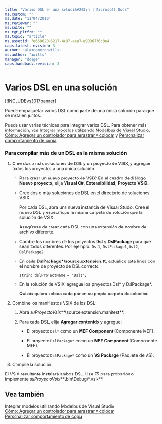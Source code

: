 ```yaml
---
title: "Varios DSL en una soluci&#243;n | Microsoft Docs"
ms.custom: ""
ms.date: "11/04/2016"
ms.reviewer: ""
ms.suite: ""
ms.tgt_pltfrm: ""
ms.topic: "article"
ms.assetid: 7e668620-6217-4e87-aea7-e9036776c8e4
caps.latest.revision: 3
author: "alancameronwills"
ms.author: "awills"
manager: "douge"
caps.handback.revision: 3
---
```

# Varios DSL en una soluci&#243;n
[!INCLUDE[vs2017banner](../code-quality/includes/vs2017banner.md)]

Puede empaquetar varios DSL como parte de una única solución para que se instalen juntos.  
  
 Puede usar varias técnicas para integrar varios DSL.  Para obtener más información, vea [Integrar modelos utilizando Modelbus de Visual Studio](../modeling/integrating-models-by-using-visual-studio-modelbus.md), [Cómo: Agregar un controlador para arrastrar y colocar](../modeling/how-to-add-a-drag-and-drop-handler.md) y [Personalizar comportamiento de copia](../modeling/customizing-copy-behavior.md).  
  
### Para compilar más de un DSL en la misma solución  
  
1.  Cree dos o más soluciones de DSL y un proyecto de VSIX, y agregue todos los proyectos a una única solución.  
  
    -   Para crear un nuevo proyecto de VSIX: En el cuadro de diálogo **Nuevo proyecto**, elija **Visual C\#**, **Extensibilidad**, **Proyecto VSIX**.  
  
    -   Cree dos o más soluciones de DSL en el directorio de soluciones VSIX.  
  
         Por cada DSL, abra una nueva instancia de Visual Studio.  Cree el nuevo DSL y especifique la misma carpeta de solución que la solución de VSIX.  
  
         Asegúrese de crear cada DSL con una extensión de nombre de archivo diferente.  
  
    -   Cambie los nombres de los proyectos **Dsl** y **DslPackage** para que sean todos diferentes.  Por ejemplo: `Dsl1`, `DslPackage1`, `Dsl2`, `DslPackage2`.  
  
    -   En cada **DslPackage\*\\source.extension.tt**, actualice esta línea con el nombre de proyecto de DSL correcto:  
  
         `string dslProjectName = "Dsl2";`  
  
    -   En la solución de VSIX, agregue los proyectos Dsl\* y DslPackage\*.  
  
         Quizás quiera coloca cada par en su propia carpeta de solución.  
  
2.  Combine los manifiestos VSIX de los DSL:  
  
    1.  Abra *suProyectoVsix***\\source.extension.manifest**.  
  
    2.  Para cada DSL, elija **Agregar contenido** y agregue:  
  
        -   El proyecto `Dsl*` como un **MEF Component** \(Componente MEF\).  
  
        -   El proyecto `DslPackage*` como un **MEF Component** \(Componente MEF\).  
  
        -   El proyecto `DslPackage*` como un **VS Package** \(Paquete de VS\).  
  
3.  Compile la solución.  
  
 El VSIX resultante instalará ambos DSL.  Use F5 para probarlos o implemente *suProyectoVsix***\\bin\\Debug\\\*.vsix**.  
  
## Vea también  
 [Integrar modelos utilizando Modelbus de Visual Studio](../modeling/integrating-models-by-using-visual-studio-modelbus.md)   
 [Cómo: Agregar un controlador para arrastrar y colocar](../modeling/how-to-add-a-drag-and-drop-handler.md)   
 [Personalizar comportamiento de copia](../modeling/customizing-copy-behavior.md)